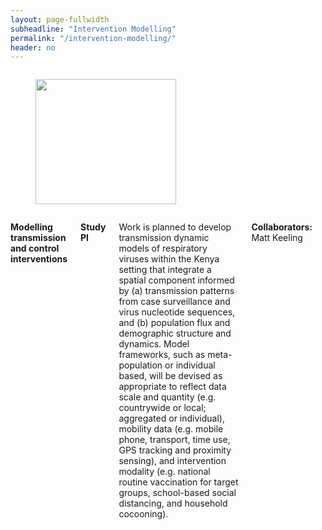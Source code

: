 ```yaml
---
layout: page-fullwidth
subheadline: "Intervention Modelling"
permalink: "/intervention-modelling/"
header: no
---
```


<div class="row">
<div class="large-4 columns">
 <figure><img src="{{ site.url }}/images/intervention-modelling.png" alt="" height="200" width="225"></figure>
</div>

<div class="large-8 columns">
<p><strong>Modelling transmission and control interventions</strong>
<p><strong> Study PI </strong></p>
<p class="text-justify"> 
Work is planned to develop transmission dynamic models of respiratory viruses within the Kenya setting that integrate a spatial component 
informed by (a) transmission patterns from case surveillance and virus nucleotide sequences, and (b) population flux and demographic structure and dynamics. 
Model frameworks, such as meta-population or individual based, will be devised as appropriate to reflect data scale and quantity (e.g. countrywide or local; aggregated or individual), 
mobility data (e.g. mobile phone, transport, time use, GPS tracking and proximity sensing), and intervention modality (e.g. national routine vaccination for target groups, school-based social distancing, and household cocooning). 
</p>

<p><strong>Collaborators: </strong>Matt Keeling </p>
<hr>

